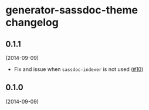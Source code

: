 # generator-sassdoc-theme changelog

## 0.1.1
(2014-09-09)

* Fix and issue when `sassdoc-indexer` is not used ([#10](https://github.com/SassDoc/generator-sassdoc-theme/issues/10))

## 0.1.0
(2014-09-09)
